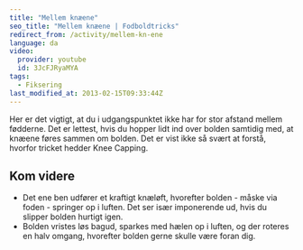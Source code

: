 ```yaml
---
title: "Mellem knæene"
seo_title: "Mellem knæene | Fodboldtricks"
redirect_from: /activity/mellem-kn-ene
language: da
video:
  provider: youtube
  id: 3JcFJRyaMYA
tags:
  - Fiksering
last_modified_at: 2013-02-15T09:33:44Z
---
```


Her er det vigtigt, at du i udgangspunktet ikke har for stor afstand mellem
fødderne. Det er lettest, hvis du hopper lidt ind over bolden samtidig med,
at knæene føres sammen om bolden. Det er vist ikke så svært at forstå,
hvorfor tricket hedder Knee Capping.

## Kom videre

- Det ene ben udfører et kraftigt knæløft, hvorefter bolden - måske via
foden - springer op i luften. Det ser især imponerende ud, hvis du slipper
bolden hurtigt igen.
- Bolden vristes løs bagud, sparkes med hælen op i luften, og der roteres
en halv omgang, hvorefter bolden gerne skulle være foran dig.

